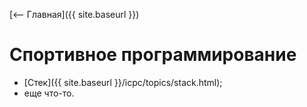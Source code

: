 [⟵ Главная]({{ site.baseurl }})

# Спортивное программирование

* [Стек]({{ site.baseurl }}/icpc/topics/stack.html);
* еще что-то.